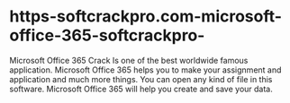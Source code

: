 # https-softcrackpro.com-microsoft-office-365-softcrackpro-
Microsoft Office 365 Crack  Is one of the best worldwide famous application. Microsoft Office 365 helps you to make your assignment and application and much more things. You can open any kind of file in this software. Microsoft Office 365 will help you create and save your data.
